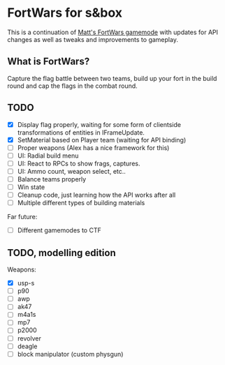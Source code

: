 # FortWars for s&box
 
This is a continuation of [Matt's FortWars gamemode](https://github.com/themasterminds/sbox-fortwars) with updates for API changes as well as tweaks and improvements to gameplay.

## What is FortWars?

Capture the flag battle between two teams, build up your fort in the build round and cap the flags in the combat round.

## TODO

* [X] Display flag properly, waiting for some form of clientside transformations of entities in IFrameUpdate.
* [X] SetMaterial based on Player team (waiting for API binding)
* [ ] Proper weapons (Alex has a nice framework for this)
* [ ] UI: Radial build menu
* [ ] UI: React to RPCs to show frags, captures.
* [ ] UI: Ammo count, weapon select, etc..
* [ ] Balance teams properly
* [ ] Win state
* [ ] Cleanup code, just learning how the API works after all
* [ ] Multiple different types of building materials

Far future:

* [ ] Different gamemodes to CTF

## TODO, modelling edition

Weapons:
* [X] usp-s
* [ ] p90
* [ ] awp
* [ ] ak47
* [ ] m4a1s
* [ ] mp7
* [ ] p2000
* [ ] revolver
* [ ] deagle
* [ ] block manipulator (custom physgun)
